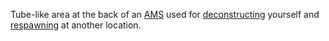 Tube-like area at the back of an [AMS](../vehicles/Advanced_Mobile_Station.md)
used for [deconstructing](Deconstruct.md) yourself and
[respawning](../Respawn.md) at another location.

<!--[Category:Terminology](Category:Terminology.md)-->
